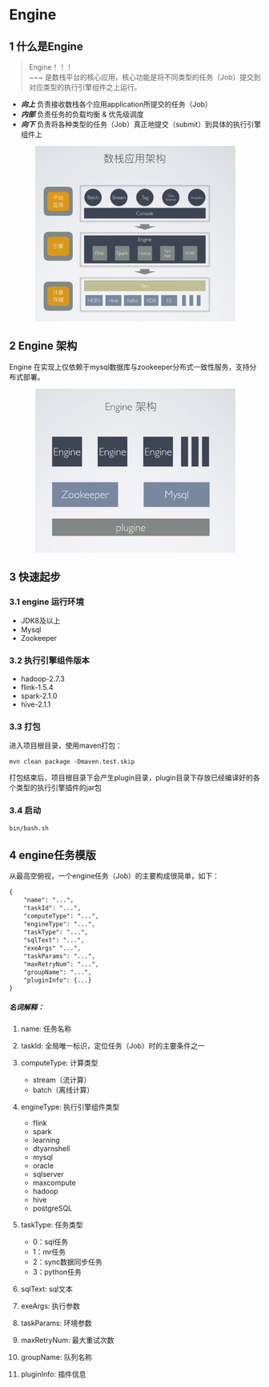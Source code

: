# Engine

## 1 什么是Engine

> Engine！！！
><br/>~~~ 是数栈平台的核心应用，核心功能是将不同类型的任务（Job）提交到对应类型的执行引擎组件之上运行。


* ***向上*** 负责接收数栈各个应用application所提交的任务（Job）
* ***内部*** 负责任务的负载均衡 & 优先级调度
* ***向下*** 负责将各种类型的任务（Job）真正地提交（submit）到具体的执行引擎组件上

<div align=center>
	<img src=docs/images/dtinsight_artifact.png width=400 />
</div>

## 2 Engine 架构

Engine 在实现上仅依赖于mysql数据库与zookeeper分布式一致性服务，支持分布式部署。

<div align=center>
	<img src=docs/images/engine_artifact.png width=400 />
</div>

## 3 快速起步

### 3.1 engine 运行环境

* JDK8及以上
* Mysql
* Zookeeper

### 3.2 执行引擎组件版本

* hadoop-2.7.3
* flink-1.5.4
* spark-2.1.0
* hive-2.1.1



### 3.3 打包

进入项目根目录，使用maven打包：

```
mvn clean package -Dmaven.test.skip
```

打包结束后，项目根目录下会产生plugin目录，plugin目录下存放已经编译好的各个类型的执行引擎插件的jar包

### 3.4 启动

```
bin/bash.sh
```


## 4 engine任务模版

从最高空俯视，一个engine任务（Job）的主要构成很简单，如下：

```
{
    "name": "...",
    "taskId": "...",
    "computeType": "...",
    "engineType": "...",
    "taskType": "...",
    "sqlText": "...",
    "exeArgs" "...",
    "taskParams": "...",
    "maxRetryNum": "...",
    "groupName": "...",
    "pluginInfo": {...}
}
```

##### 名词解释：
1. name: 任务名称

2. taskId: 全局唯一标识，定位任务（Job）时的主要条件之一

3. computeType: 计算类型
	* stream（流计算）
	* batch（离线计算）
	
4. engineType: 执行引擎组件类型
    * flink
    * spark
    * learning
    * dtyarnshell
    * mysql
    * oracle
    * sqlserver
    * maxcompute
    * hadoop
    * hive
    * postgreSQL
   	
5. taskType: 任务类型
	* 0：sql任务
	* 1：mr任务
	* 2：sync数据同步任务
	* 3：python任务
	
6. sqlText: sql文本
7. exeArgs: 执行参数
8. taskParams: 环境参数
9. maxRetryNum: 最大重试次数
10. groupName: 队列名称
11. pluginInfo: 插件信息